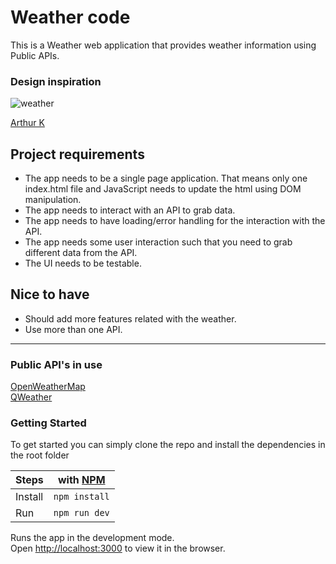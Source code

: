 # Weather code

This is a Weather web application that provides weather information using Public APIs.

### Design inspiration
<img alt="weather" src="https://cdn.dribbble.com/users/2158940/screenshots/7118235/media/1ea59d43e8e99a529220bed091f8eb84.png?compress=1&resize=1200x900" />

[Arthur K](https://dribbble.com/thearthurk)

## Project requirements

* The app needs to be a single page application. That means only one index.html file and JavaScript needs to update the html using DOM manipulation.
* The app needs to interact with an API to grab data.
* The app needs to have loading/error handling for the interaction with the API.
* The app needs some user interaction such that you need to grab different data from the API.
* The UI needs to be testable. 

## Nice to have

* Should add more features related with the weather.
* Use more than one API.
<!-- blank line -->
----
<!-- blank line -->
### Public API's in use

[OpenWeatherMap](https://openweathermap.org/api) <br>
[QWeather](https://dev.qweather.com/en/)

### Getting Started

To get started you can simply clone the repo and install the dependencies in the root folder

| Steps   |with [NPM](https://www.npmjs.com/) |
| ------- | --------------------------------- | 
| Install |`npm install`                      |
| Run     |`npm run dev`                      |

Runs the app in the development mode.<br />
Open [http://localhost:3000](http://localhost:3000) to view it in the browser.

